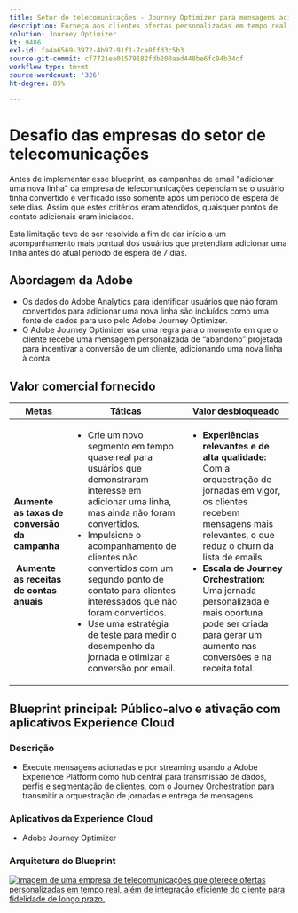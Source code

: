 ```yaml
---
title: Setor de telecomunicações - Journey Optimizer para mensagens acionadas
description: Forneça aos clientes ofertas personalizadas em tempo real, além de uma integração eficiente do cliente para fidelidade de longo prazo.
solution: Journey Optimizer
kt: 9486
exl-id: fa4a6569-3972-4b97-91f1-7ca8ffd3c5b3
source-git-commit: cf7721ea01579182fdb200aad448be6fc94b34cf
workflow-type: tm+mt
source-wordcount: '326'
ht-degree: 85%

---
```


# Desafio das empresas do setor de telecomunicações

Antes de implementar esse blueprint, as campanhas de email &quot;adicionar uma nova linha&quot; da empresa de telecomunicações dependiam se o usuário tinha convertido e verificado isso somente após um período de espera de sete dias. Assim que estes critérios eram atendidos, quaisquer pontos de contato adicionais eram iniciados.

Esta limitação teve de ser resolvida a fim de dar início a um acompanhamento mais pontual dos usuários que pretendiam adicionar uma linha antes do atual período de espera de 7 dias.

## Abordagem da Adobe

* Os dados do Adobe Analytics para identificar usuários que não foram convertidos para adicionar uma nova linha são incluídos como uma fonte de dados para uso pelo Adobe Journey Optimizer.
* O Adobe Journey Optimizer usa uma regra para o momento em que o cliente recebe uma mensagem personalizada de “abandono” projetada para incentivar a conversão de um cliente, adicionando uma nova linha à conta.

## Valor comercial fornecido

| Metas | Táticas | Valor desbloqueado |
|---|---|---|
| **Aumente as taxas de conversão da campanha **<br></br>** Aumente as receitas de contas anuais**</ul> | <ul><li>Crie um novo segmento em tempo quase real para usuários que demonstraram interesse em adicionar uma linha, mas ainda não foram convertidos.</li><li>Impulsione o acompanhamento de clientes não convertidos com um segundo ponto de contato para clientes interessados que não foram convertidos. </li><li>Use uma estratégia de teste para medir o desempenho da jornada e otimizar a conversão por email.</li></ul> | <ul><li><strong>Experiências relevantes e de alta qualidade:</strong> Com a orquestração de jornadas em vigor, os clientes recebem mensagens mais relevantes, o que reduz o churn da lista de emails.</li><li><strong>Escala de Journey Orchestration:</strong> Uma jornada personalizada e mais oportuna pode ser criada para gerar um aumento nas conversões e na receita total.</li></ul> |

## Blueprint principal: Público-alvo e ativação com aplicativos Experience Cloud

### Descrição

<ul><li>Execute mensagens acionadas e por streaming usando a Adobe Experience Platform como hub central para transmissão de dados, perfis e segmentação de clientes, com o Journey Orchestration para transmitir a orquestração de jornadas e entrega de mensagens</li></ul>

### Aplicativos da Experience Cloud

<ul><li>Adobe Journey Optimizer</li></ul>

### Arquitetura do Blueprint

<a href="https://experienceleague.adobe.com/docs/blueprints-learn/architecture/customer-journeys/journey-optimizer.html?lang=pt-BR"><img alt="imagem de uma empresa de telecomunicações que oferece ofertas personalizadas em tempo real, além de integração eficiente do cliente para fidelidade de longo prazo." src="https://experienceleague.adobe.com/docs/blueprints-learn/assets/ajo-architecture.svg"/></a>
